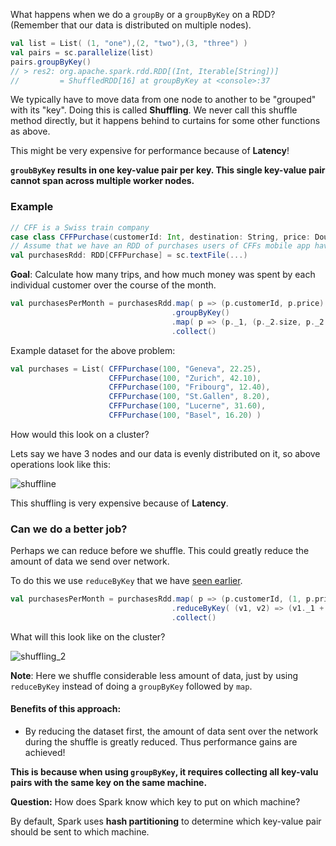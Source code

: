 What happens when we do a `groupBy` or a `groupByKey` on a RDD? (Remember that our data is distributed on multiple nodes).

```scala
val list = List( (1, "one"),(2, "two"),(3, "three") )
val pairs = sc.parallelize(list)
pairs.groupByKey()
// > res2: org.apache.spark.rdd.RDD[(Int, Iterable[String])] 
//         = ShuffledRDD[16] at groupByKey at <console>:37
```

We typically have to move data from one node to another to be "grouped" with its "key". Doing this is called **Shuffling**. We never call this shuffle method directly, but it happens behind to curtains for some other functions as above. 

This might be very expensive for performance because of **Latency**!

**`groubByKey` results in one key-value pair per key. This single key-value pair cannot span across multiple worker nodes.**

### Example

```scala
// CFF is a Swiss train company
case class CFFPurchase(customerId: Int, destination: String, price: Double)
// Assume that we have an RDD of purchases users of CFFs mobile app have made in the past month
val purchasesRdd: RDD[CFFPurchase] = sc.textFile(...)
```

**Goal**: Calculate how many trips, and how much money was spent by each individual customer over the course of the month.

```scala
val purchasesPerMonth = purchasesRdd.map( p => (p.customerId, p.price) ) // pair RDD
                                    .groupByKey()                        // RDD[K, Iterable[V]] i.e RDD[p.customerId, Iterable[p.price]]
                                    .map( p => (p._1, (p._2.size, p._2.sum)) )
                                    .collect()
```

Example dataset for the above problem:

```scala
val purchases = List( CFFPurchase(100, "Geneva", 22.25),
                      CFFPurchase(100, "Zurich", 42.10),
                      CFFPurchase(100, "Fribourg", 12.40),
                      CFFPurchase(100, "St.Gallen", 8.20),
                      CFFPurchase(100, "Lucerne", 31.60),
                      CFFPurchase(100, "Basel", 16.20) )
```
How would this look on a cluster?

Lets say we have 3 nodes and our data is evenly distributed on it, so above operations look like this:

![shuffline]()

This shuffling is very expensive because of **Latency**.

### Can we do a better job?

Perhaps we can reduce before we shuffle. This could greatly reduce the amount of data we send over network. 

To do this we use `reduceByKey` that we have [seen earlier](https://github.com/rohitvg/scala-spark-4/wiki/Pair-RDDs:-Transformations-and-Actions#reducebykey-transformation).

```scala
val purchasesPerMonth = purchasesRdd.map( p => (p.customerId, (1, p.price)) ) // pair RDD
                                    .reduceByKey( (v1, v2) => (v1._1 + v2._1, v1._2 + v2._2) )
                                    .collect()                        
```
What will this look like on the cluster?

![shuffling_2]()

**Note**: Here we shuffle considerable less amount of data, just by using `reduceByKey` instead of doing a `groupByKey` followed by `map`.

#### Benefits of this approach:

* By reducing the dataset first, the amount of data sent over the network during the shuffle is greatly reduced. Thus performance gains are achieved!

**This is because when using `groupByKey`, it requires collecting all key-valu pairs with the same key on the same machine.**

**Question:** How does Spark know which key to put on which machine?

By default, Spark uses **hash partitioning** to determine which key-value pair should be sent to which machine.



